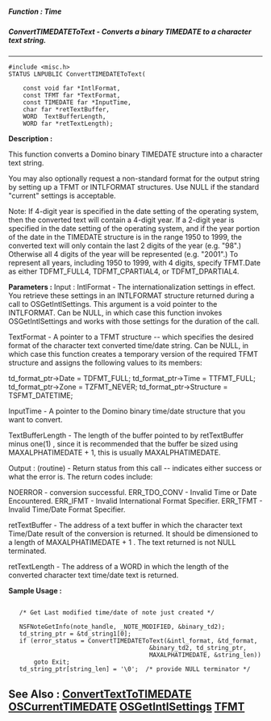 ##### Function : Time
##### ConvertTIMEDATEToText - Converts a binary TIMEDATE to a character text string.
---
```
#include <misc.h>
STATUS LNPUBLIC ConvertTIMEDATEToText(

	const void far *IntlFormat,
	const TFMT far *TextFormat,
	const TIMEDATE far *InputTime,
	char far *retTextBuffer,
	WORD  TextBufferLength,
	WORD far *retTextLength);
```
**Description :**

This function converts a Domino binary TIMEDATE structure into a character text 
string. 

You may also optionally request a non-standard format for the output string by 
setting up a TFMT or INTLFORMAT structures.  Use NULL if the standard "current" 
settings is acceptable.

Note: If 4-digit year is specified in the date setting of the operating system, 
then the converted text will contain a 4-digit year.  If a 2-digit year is 
specified in the date setting of the operating system, and if the year portion 
of the date in the TIMEDATE structure is in the range 1950 to 1999, the 
converted text will only contain the last 2 digits of the year (e.g. "98".)  
Otherwise all 4 digits of the year will be represented (e.g. "2001".)   To 
represent all years, including 1950 to 1999, with 4 digits, specify TFMT.Date 
as either TDFMT_FULL4, TDFMT_CPARTIAL4, or  TDFMT_DPARTIAL4.

**Parameters :**
Input :
IntlFormat  -  The internationalization settings in effect. You retrieve these settings in an INTLFORMAT structure returned during a call to OSGetIntlSettings. This argument is a void pointer to the INTLFORMAT.   Can be NULL, in which case this function invokes OSGetIntlSettings and works with those settings for the duration of the call.

TextFormat  -  A pointer to a TFMT structure -- which specifies the desired format of the character text converted time/date string.    Can be NULL, in which case this function creates a temporary version of the required TFMT structure and assigns the following values to its members: 

td_format_ptr->Date = TDFMT_FULL;
td_format_ptr->Time = TTFMT_FULL;
td_format_ptr->Zone = TZFMT_NEVER;
td_format_ptr->Structure = TSFMT_DATETIME;


InputTime  -  A pointer to the Domino binary time/date structure that you want to convert.

TextBufferLength  -  The length of the buffer pointed to by retTextBuffer minus one(1) , since it is recommended that the buffer be sized using MAXALPHATIMEDATE + 1, this is usually MAXALPHATIMEDATE.

Output :
(routine)  -  Return status from this call -- indicates either success or what the error is. The return codes include:

NOERROR - conversion successful. 
ERR_TDO_CONV - Invalid Time or Date Encountered.
ERR_IFMT - Invalid International Format Specifier.
ERR_TFMT - Invalid Time/Date Format Specifier.


retTextBuffer  -  The address of a text buffer in which the character text Time/Date result of the conversion is returned.  It should be dimensioned to a length of MAXALPHATIMEDATE + 1 .  The text  returned is not NULL terminated.

retTextLength  -  The address of a WORD in which the length of the converted character text time/date text is returned.


**Sample Usage :**
```
  
   /* Get Last modified time/date of note just created */

   NSFNoteGetInfo(note_handle, _NOTE_MODIFIED, &binary_td2);
   td_string_ptr = &td_string1[0];
   if (error_status = ConvertTIMEDATEToText(&intl_format, &td_format,
                                       &binary_td2, td_string_ptr,
                                       MAXALPHATIMEDATE, &string_len))
       goto Exit;
   td_string_ptr[string_len] = '\0';  /* provide NULL terminator */

```
**See Also :**
[ConvertTextToTIMEDATE](/reference/Func/ConvertTextToTIMEDATE)
[OSCurrentTIMEDATE](/reference/Func/OSCurrentTIMEDATE)
[OSGetIntlSettings](/reference/Func/OSGetIntlSettings)
[TFMT](/reference/Data/TFMT)
---
